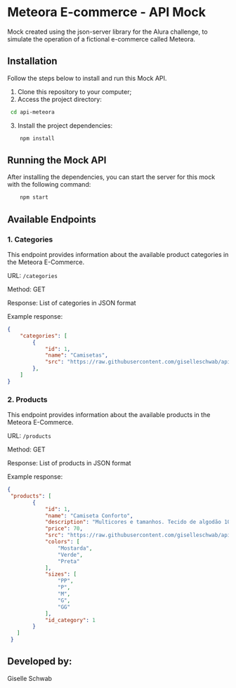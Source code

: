 # Meteora E-commerce - API Mock

Mock created using the json-server library for the Alura challenge, to simulate the operation of a fictional e-commerce called Meteora.

## Installation
Follow the steps below to install and run this Mock API.

1. Clone this repository to your computer;
2. Access the project directory:
  ```bash
   cd api-meteora
 ```
3. Install the project dependencies:
```bash
    npm install
 ```

## Running the Mock API
After installing the dependencies, you can start the server for this mock with the following command:
```bash
    npm start
 ```
## Available Endpoints
### 1. Categories

This endpoint provides information about the available product categories in the Meteora E-Commerce.

URL: `/categories`

Method: GET

Response: List of categories in JSON format

Example response:
```json
{
    "categories": [
        {
            "id": 1,
            "name": "Camisetas",
            "src": "https://raw.githubusercontent.com/giselleschwab/api-meteora/main/images/categories/camisetas.png"
        },
    ]
}
```

### 2. Products

This endpoint provides information about the available products in the Meteora E-Commerce.

URL: `/products`

Method: GET

Response: List of products in JSON format

Example response:
```json 
{
 "products": [
        {
            "id": 1,
            "name": "Camiseta Conforto",
            "description": "Multicores e tamanhos. Tecido de algodão 100%, fresquinho para o verão. Modelagem unissex.",
            "price": 70,
            "src": "https://raw.githubusercontent.com/giselleschwab/api-meteora/main/images/products/image.png",
            "colors": [
                "Mostarda",
                "Verde",
                "Preta"
            ],
            "sizes": [
                "PP",
                "P",
                "M",
                "G",
                "GG"
            ],
            "id_category": 1
        }
   ]
 }
```

## Developed by: 
Giselle Schwab
